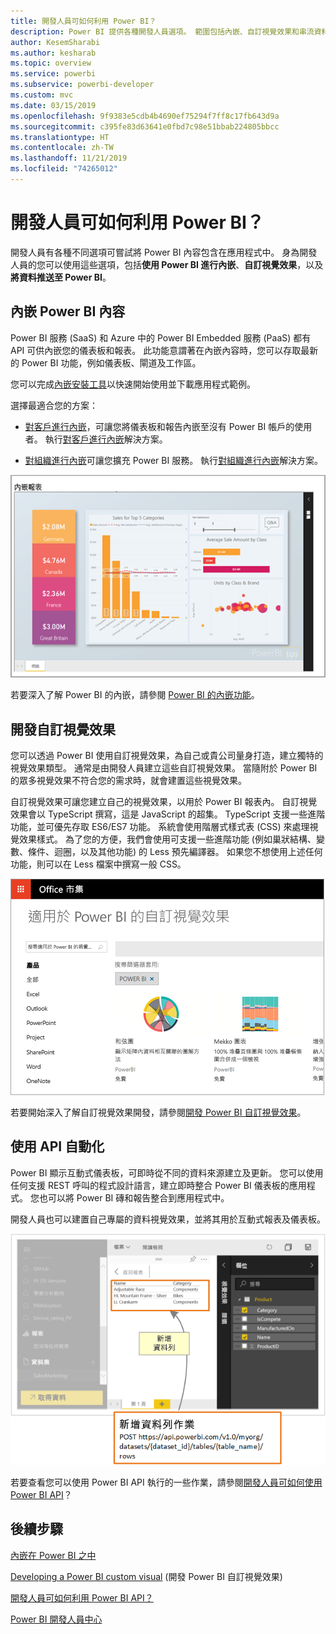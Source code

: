 ```yaml
---
title: 開發人員可如何利用 Power BI？
description: Power BI 提供各種開發人員選項。 範圍包括內嵌、自訂視覺效果和串流資料集。
author: KesemSharabi
ms.author: kesharab
ms.topic: overview
ms.service: powerbi
ms.subservice: powerbi-developer
ms.custom: mvc
ms.date: 03/15/2019
ms.openlocfilehash: 9f9383e5cdb4b4690ef75294f7ff8c17fb643d9a
ms.sourcegitcommit: c395fe83d63641e0fbd7c98e51bbab224805bbcc
ms.translationtype: HT
ms.contentlocale: zh-TW
ms.lasthandoff: 11/21/2019
ms.locfileid: "74265012"
---
```

# <a name="what-can-developers-do-with-power-bi"></a>開發人員可如何利用 Power BI？

開發人員有各種不同選項可嘗試將 Power BI 內容包含在應用程式中。 身為開發人員的您可以使用這些選項，包括**使用 Power BI 進行內嵌**、**自訂視覺效果**，以及**將資料推送至 Power BI**。

## <a name="embedding-power-bi-content"></a>內嵌 Power BI 內容

Power BI 服務 (SaaS) 和 Azure 中的 Power BI Embedded 服務 (PaaS) 都有 API 可供內嵌您的儀表板和報表。 此功能意謂著在內嵌內容時，您可以存取最新的 Power BI 功能，例如儀表板、閘道及工作區。

您可以完成[內嵌安裝工具](https://aka.ms/embedsetup)以快速開始使用並下載應用程式範例。

選擇最適合您的方案：

* [對客戶進行內嵌](embedding.md#embedding-for-your-customers)，可讓您將儀表板和報告內嵌至沒有 Power BI 帳戶的使用者。 執行[對客戶進行內嵌](https://aka.ms/embedsetup/AppOwnsData)解決方案。

* [對組織進行內嵌](embedding.md#embedding-for-your-organization)可讓您擴充 Power BI 服務。 執行[對組織進行內嵌](https://aka.ms/embedsetup/UserOwnsData)解決方案。

![PBIE 範例](media/what-can-you-do/what-can-you-do-02.png)

若要深入了解 Power BI 的內嵌，請參閱 [Power BI 的內嵌功能](embedding.md)。

## <a name="developing-custom-visuals"></a>開發自訂視覺效果

您可以透過 Power BI 使用自訂視覺效果，為自己或貴公司量身打造，建立獨特的視覺效果類型。 通常是由開發人員建立這些自訂視覺效果。 當隨附於 Power BI 的眾多視覺效果不符合您的需求時，就會建置這些視覺效果。

自訂視覺效果可讓您建立自己的視覺效果，以用於 Power BI 報表內。 自訂視覺效果會以 TypeScript 撰寫，這是 JavaScript 的超集。 TypeScript 支援一些進階功能，並可優先存取 ES6/ES7 功能。 系統會使用階層式樣式表 (CSS) 來處理視覺效果樣式。 為了您的方便，我們會使用可支援一些進階功能 (例如巢狀結構、變數、條件、迴圈，以及其他功能) 的 Less 預先編譯器。 如果您不想使用上述任何功能，則可以在 Less 檔案中撰寫一般 CSS。

![CV 範例](media/what-can-you-do/powerbi-custom-visual-store.png)

若要開始深入了解自訂視覺效果開發，請參閱[開發 Power BI 自訂視覺效果](visuals/custom-visual-develop-tutorial.md)。

## <a name="using-api-automation"></a>使用 API 自動化

Power BI 顯示互動式儀表板，可即時從不同的資料來源建立及更新。 您可以使用任何支援 REST 呼叫的程式設計語言，建立即時整合 Power BI 儀表板的應用程式。 您也可以將 Power BI 磚和報告整合到應用程式中。

開發人員也可以建置自己專屬的資料視覺效果，並將其用於互動式報表及儀表板。

![推送資料範例](media/what-can-you-do/powerbi-push-data.png)

若要查看您可以使用 Power BI API 執行的一些作業，請參閱[開發人員可如何使用 Power BI API](overview-of-power-bi-rest-api.md)？

## <a name="next-steps"></a>後續步驟

[內嵌在 Power BI 之中](embedding.md)  

[Developing a Power BI custom visual](https://microsoft.github.io/PowerBI-visuals/docs/step-by-step-lab/developing-a-power-bi-custom-visual/) (開發 Power BI 自訂視覺效果)

[開發人員可如何利用 Power BI API？](overview-of-power-bi-rest-api.md)

[Power BI 開發人員中心](https://powerbi.microsoft.com/developers/)